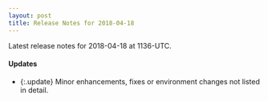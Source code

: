 ```yaml
---
layout: post
title: Release Notes for 2018-04-18
---
```


Latest release notes for 2018-04-18 at 1136-UTC.

<div class='updates' markdown='1'>

#### Updates

- {:.update} Minor enhancements, fixes or environment changes not listed in detail.

</div>


